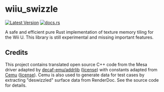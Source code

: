 # wiiu_swizzle 

[![Latest Version](https://img.shields.io/crates/v/wiiu_swizzle.svg)](https://crates.io/crates/wiiu_swizzle) [![docs.rs](https://docs.rs/wiiu_swizzle/badge.svg)](https://docs.rs/wiiu_swizzle)

A safe and efficient pure Rust implementation of texture memory tiling for the Wii U. This library is still experimental and missing important features.

## Credits
This project contains translated open source C++ code from the Mesa driver adapted by [decaf-emu/addrlib](https://github.com/decaf-emu/addrlib) ([license](https://github.com/decaf-emu/addrlib/blob/master/LICENSE)) with constants adapted from [Cemu](https://github.com/cemu-project/Cemu) ([license](https://github.com/cemu-project/Cemu/blob/main/LICENSE.txt)). Cemu is also used to generate data for test cases by extracting "deswizzled" surface data from RenderDoc. See the source code for details.
